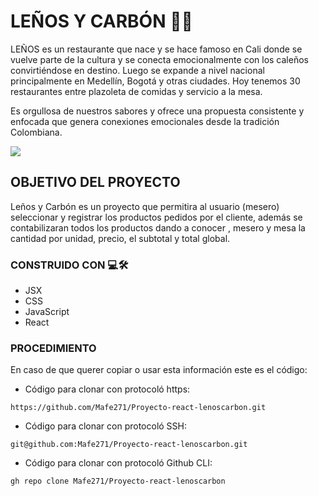 # LEÑOS Y CARBÓN 🥩🔥

LEÑOS es un restaurante que nace y se hace famoso en Cali donde se vuelve parte de la cultura y se conecta emocionalmente con los caleños convirtiéndose en destino. Luego se expande a nivel nacional principalmente en Medellín, Bogotá y otras ciudades. Hoy tenemos 30 restaurantes entre plazoleta de comidas y servicio a la mesa.

Es orgullosa de nuestros sabores y ofrece una propuesta consistente y enfocada que genera conexiones emocionales desde la tradición Colombiana.

![](https://www.guiacomercial.com.co/storage/Cali/663_Le%C3%B1os%20y%20Carbon_5d6d634c3a932.jpeg)

## OBJETIVO DEL PROYECTO

Leños y Carbón es un proyecto que permitira al usuario (mesero) seleccionar y registrar los productos pedidos por el cliente, además se contabilizaran todos los productos dando a conocer , mesero y mesa la cantidad por unidad, precio, el subtotal  y total global.

### CONSTRUIDO CON 💻🛠️
- JSX
- CSS
- JavaScript
- React

### PROCEDIMIENTO
En caso de que querer copiar o usar esta información este es el código:

* Código para clonar con protocoló https:

```
https://github.com/Mafe271/Proyecto-react-lenoscarbon.git
```
* Código para clonar con protocoló SSH:


```
git@github.com:Mafe271/Proyecto-react-lenoscarbon.git
```
* Código para clonar con protocoló Github CLI:

```
gh repo clone Mafe271/Proyecto-react-lenoscarbon
```



